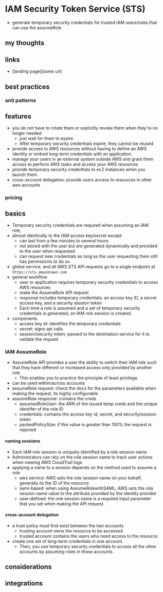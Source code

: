 # IAM Security Token Service (STS)

- generate temporary security credentials for trusted IAM users/roles that can use the assumeRole

## my thoughts

## links

- [landing page](some url)

## best practices

### anti patterns

## features

- you do not have to rotate them or explicitly revoke them when they're no longer needed
  - just wait for them to expire
  - After temporary security credentials expire, they cannot be reused
- provide access to AWS resources without having to define an AWS identity or embed long-term credentials with an application.
- manage your users in an external system outside AWS and grant them access to perform AWS tasks and access your AWS resources
- provide temporary security credentials to ec2 instances when you launch them
- cross-account delegation: provide users access to resources in other aws accounts

### pricing

## basics

- Temporary security credentials are required when assuming an IAM role,
- almost identically to the IAM access key/secret except:
  - can last from a few minutes to several hours
  - not stored with the user but are generated dynamically and provided to the user when requested
  - can request new credentials as long as the user requesting them still has permissions to do so
- global service, and all AWS STS API requests go to a single endpoint at `https://sts.amazonaws.com`
- general workflow
  - user or application requires temporary security credentials to access AWS resources
  - make the AssumeRole API request
  - response includes temporary credentials: an access key ID, a secret access key, and a security session token
  - Each time a role is assumed and a set of temporary security credentials is generated, an IAM role session is created.
- components
  - access key id: identifies the temporary credentials
  - secret: signs api calls
  - session/security token: passed to the destination service for it to valdate the request

### IAM AssumeRole

- AssumeRole API provides a user the ability to switch their IAM role such that they have different or increased access only provided by another role
  - This enables you to practice the principle of least privilege.
- can be used within/across accounts
- assumeRole request: check the docs for the parameters available when making the request, its highly configurable
- assumeRole response: contains the creds
  - assumedRoleUser: the ARN of the issued temp creds and the unique identifer of the role ID
  - credentials: contains the access key id, secret, and security/session token
  - packedPolicySize: if this value is greater than 100% the request is rejected

#### naming sessions

- Each IAM role session is uniquely identified by a role session name
- Administrators can rely on the role session name to track user actions when viewing AWS CloudTrail logs
- applying a name to a session depends on the method used to assume a role
  - aws service: AWS sets the role session name on your behalf, generally its the ID of the resource
  - saml-based: when using AssumeRolewithSAML; AWS sets the role session name value to the attribute provided by the identity provider
  - user-defined: the role session name is a required input parameter that you set when making the API request.

#### cross-account delegation

- a trust policy must first exist between the two accounts
  - trusting account owns the resource to be accessed
  - trusted account contains the users who need access to the resource
- create one set of long-term credentials in one account.
  - Then, you use temporary security credentials to access all the other accounts by assuming roles in those accounts.

## considerations

## integrations
